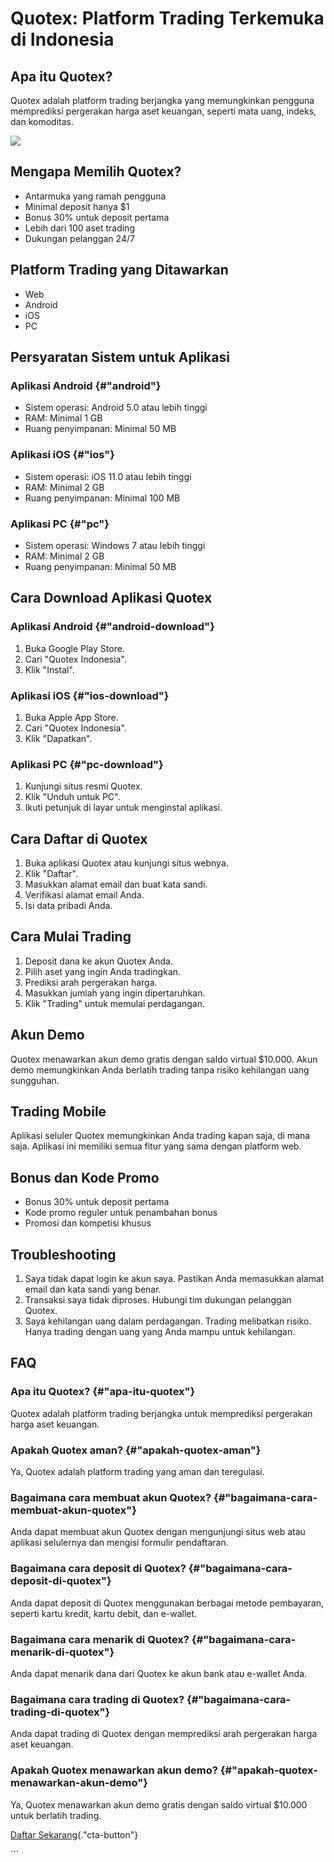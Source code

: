 # Quotex: Platform Trading Terkemuka di Indonesia

## Apa itu Quotex?

Quotex adalah platform trading berjangka yang memungkinkan pengguna
memprediksi pergerakan harga aset keuangan, seperti mata uang, indeks,
dan komoditas.

[![](https://static.quotex.io/files/12_en/300_250.jpg)](https://traff.sbs/brokerqxlid)

## Mengapa Memilih Quotex?

-   Antarmuka yang ramah pengguna
-   Minimal deposit hanya \$1
-   Bonus 30% untuk deposit pertama
-   Lebih dari 100 aset trading
-   Dukungan pelanggan 24/7

## Platform Trading yang Ditawarkan

-   Web
-   Android
-   iOS
-   PC

## Persyaratan Sistem untuk Aplikasi

### Aplikasi Android {#"android"}

-   Sistem operasi: Android 5.0 atau lebih tinggi
-   RAM: Minimal 1 GB
-   Ruang penyimpanan: Minimal 50 MB

### Aplikasi iOS {#"ios"}

-   Sistem operasi: iOS 11.0 atau lebih tinggi
-   RAM: Minimal 2 GB
-   Ruang penyimpanan: Minimal 100 MB

### Aplikasi PC {#"pc"}

-   Sistem operasi: Windows 7 atau lebih tinggi
-   RAM: Minimal 2 GB
-   Ruang penyimpanan: Minimal 50 MB

## Cara Download Aplikasi Quotex

### Aplikasi Android {#"android-download"}

1.  Buka Google Play Store.
2.  Cari "Quotex Indonesia".
3.  Klik "Instal".

### Aplikasi iOS {#"ios-download"}

1.  Buka Apple App Store.
2.  Cari "Quotex Indonesia".
3.  Klik "Dapatkan".

### Aplikasi PC {#"pc-download"}

1.  Kunjungi situs resmi Quotex.
2.  Klik "Unduh untuk PC".
3.  Ikuti petunjuk di layar untuk menginstal aplikasi.

## Cara Daftar di Quotex

1.  Buka aplikasi Quotex atau kunjungi situs webnya.
2.  Klik "Daftar".
3.  Masukkan alamat email dan buat kata sandi.
4.  Verifikasi alamat email Anda.
5.  Isi data pribadi Anda.

## Cara Mulai Trading

1.  Deposit dana ke akun Quotex Anda.
2.  Pilih aset yang ingin Anda tradingkan.
3.  Prediksi arah pergerakan harga.
4.  Masukkan jumlah yang ingin dipertaruhkan.
5.  Klik "Trading" untuk memulai perdagangan.

## Akun Demo

Quotex menawarkan akun demo gratis dengan saldo virtual \$10.000. Akun
demo memungkinkan Anda berlatih trading tanpa risiko kehilangan uang
sungguhan.

## Trading Mobile

Aplikasi seluler Quotex memungkinkan Anda trading kapan saja, di mana
saja. Aplikasi ini memiliki semua fitur yang sama dengan platform web.

## Bonus dan Kode Promo

-   Bonus 30% untuk deposit pertama
-   Kode promo reguler untuk penambahan bonus
-   Promosi dan kompetisi khusus

## Troubleshooting

1.  Saya tidak dapat login ke akun saya. Pastikan Anda memasukkan alamat
    email dan kata sandi yang benar.
2.  Transaksi saya tidak diproses. Hubungi tim dukungan pelanggan
    Quotex.
3.  Saya kehilangan uang dalam perdagangan. Trading melibatkan risiko.
    Hanya trading dengan uang yang Anda mampu untuk kehilangan.

## FAQ




### Apa itu Quotex? {#"apa-itu-quotex"}

Quotex adalah platform trading berjangka untuk memprediksi pergerakan
harga aset keuangan.







### Apakah Quotex aman? {#"apakah-quotex-aman"}

Ya, Quotex adalah platform trading yang aman dan teregulasi.







### Bagaimana cara membuat akun Quotex? {#"bagaimana-cara-membuat-akun-quotex"}

Anda dapat membuat akun Quotex dengan mengunjungi situs web atau
aplikasi selulernya dan mengisi formulir pendaftaran.







### Bagaimana cara deposit di Quotex? {#"bagaimana-cara-deposit-di-quotex"}

Anda dapat deposit di Quotex menggunakan berbagai metode pembayaran,
seperti kartu kredit, kartu debit, dan e-wallet.







### Bagaimana cara menarik di Quotex? {#"bagaimana-cara-menarik-di-quotex"}

Anda dapat menarik dana dari Quotex ke akun bank atau e-wallet Anda.







### Bagaimana cara trading di Quotex? {#"bagaimana-cara-trading-di-quotex"}

Anda dapat trading di Quotex dengan memprediksi arah pergerakan harga
aset keuangan.







### Apakah Quotex menawarkan akun demo? {#"apakah-quotex-menawarkan-akun-demo"}

Ya, Quotex menawarkan akun demo gratis dengan saldo virtual \$10.000
untuk berlatih trading.




[Daftar
Sekarang](\%22https://traff.sbs/brokerqxsignup\%22){."cta-button"}

\`\`\`

